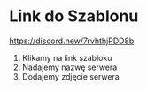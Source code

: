 # Link do Szablonu

https://discord.new/7rvhthjPDD8b

1. Klikamy na link szabloku
2. Nadajemy nazwę serwera
3. Dodajemy zdjęcie serwera 
